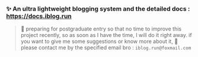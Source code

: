 ### ✨ An ultra lightweight blogging system and the detailed docs : https://docs.iblog.run

> 📖 preparing for postgraduate entry so that no time to improve this project recently, so as soon as I have the time, I will do it right away. if you want to give me some suggestions or know more about it, 📧 please contact me by the specified email bro : `iblog.run@foxmail.com`
